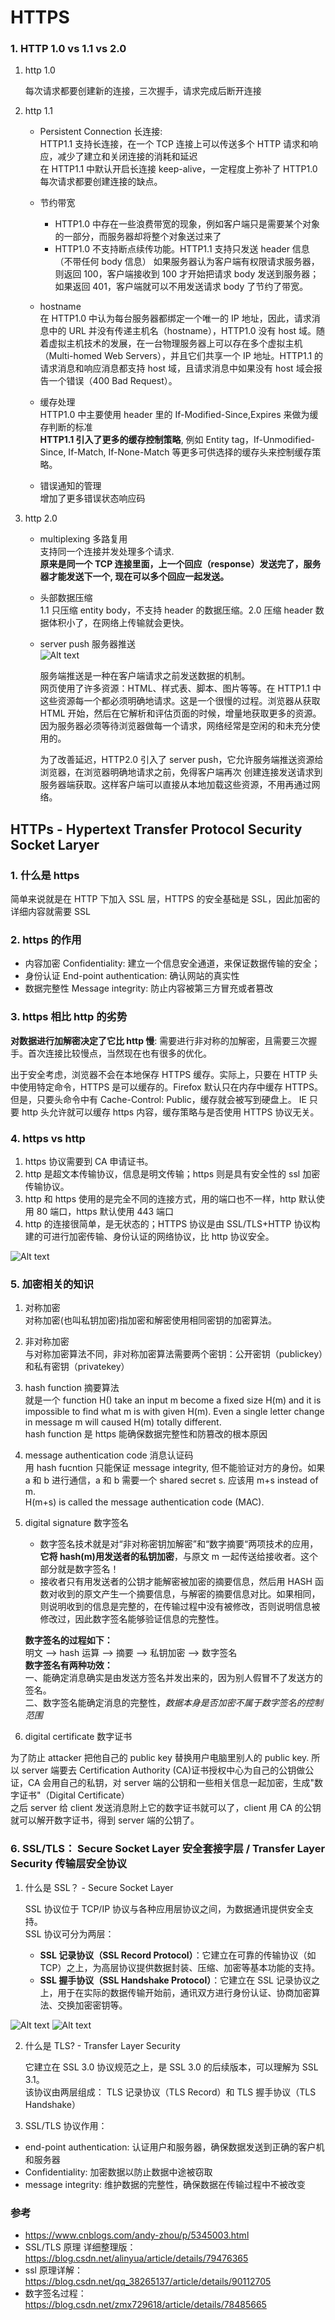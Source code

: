 # HTTPS

### 1. HTTP 1.0 vs 1.1 vs 2.0

1. http 1.0

   每次请求都要创建新的连接，三次握手，请求完成后断开连接

2. http 1.1

   - Persistent Connection 长连接:  
      HTTP1.1 支持长连接，在一个 TCP 连接上可以传送多个 HTTP 请求和响应，减少了建立和关闭连接的消耗和延迟  
      在 HTTP1.1 中默认开启长连接 keep-alive，一定程度上弥补了 HTTP1.0 每次请求都要创建连接的缺点。
   - 节约带宽
     - HTTP1.0 中存在一些浪费带宽的现象，例如客户端只是需要某个对象的一部分，而服务器却将整个对象送过来了
     - HTTP1.0 不支持断点续传功能。HTTP1.1 支持只发送 header 信息（不带任何 body 信息）
       如果服务器认为客户端有权限请求服务器，则返回 100，客户端接收到 100 才开始把请求 body 发送到服务器；  
       如果返回 401，客户端就可以不用发送请求 body 了节约了带宽。
   - hostname  
     在 HTTP1.0 中认为每台服务器都绑定一个唯一的 IP 地址，因此，请求消息中的 URL 并没有传递主机名（hostname），HTTP1.0 没有 host 域。随着虚拟主机技术的发展，在一台物理服务器上可以存在多个虚拟主机（Multi-homed Web Servers），并且它们共享一个 IP 地址。HTTP1.1 的请求消息和响应消息都支持 host 域，且请求消息中如果没有 host 域会报告一个错误（400 Bad Request）。

   - 缓存处理  
     HTTP1.0 中主要使用 header 里的 If-Modified-Since,Expires 来做为缓存判断的标准  
     **HTTP1.1 引入了更多的缓存控制策略**, 例如 Entity tag，If-Unmodified-Since, If-Match, If-None-Match 等更多可供选择的缓存头来控制缓存策略。
   - 错误通知的管理  
     增加了更多错误状态响应码

3. http 2.0

   - multiplexing 多路复用  
     支持同一个连接并发处理多个请求.  
     **原来是同一个 TCP 连接里面，上一个回应（response）发送完了，服务器才能发送下一个, 现在可以多个回应一起发送。**
   - 头部数据压缩  
     1.1 只压缩 entity body，不支持 header 的数据压缩。2.0 压缩 header 数据体积小了，在网络上传输就会更快。
   - server push 服务器推送  
     ![Alt text](../image/http_server_push.jpg)

     服务端推送是一种在客户端请求之前发送数据的机制。  
     网页使用了许多资源：HTML、样式表、脚本、图片等等。在 HTTP1.1 中这些资源每一个都必须明确地请求。这是一个很慢的过程。浏览器从获取 HTML 开始，然后在它解析和评估页面的时候，增量地获取更多的资源。因为服务器必须等待浏览器做每一个请求，网络经常是空闲的和未充分使用的。

     为了改善延迟，HTTP2.0 引入了 server push，它允许服务端推送资源给浏览器，在浏览器明确地请求之前，免得客户端再次 创建连接发送请求到服务器端获取。这样客户端可以直接从本地加载这些资源，不用再通过网络。

## HTTPs - Hypertext Transfer Protocol Security Socket Laryer

### 1. 什么是 https

简单来说就是在 HTTP 下加入 SSL 层，HTTPS 的安全基础是 SSL，因此加密的详细内容就需要 SSL

### 2. https 的作用

- 内容加密 Confidentiality: 建立一个信息安全通道，来保证数据传输的安全；
- 身份认证 End-point authentication: 确认网站的真实性
- 数据完整性 Message integrity: 防止内容被第三方冒充或者篡改

### 3. https 相比 http 的劣势

**对数据进行加解密决定了它比 http 慢**: 需要进行非对称的加解密，且需要三次握手。首次连接比较慢点，当然现在也有很多的优化。

出于安全考虑，浏览器不会在本地保存 HTTPS 缓存。实际上，只要在 HTTP 头中使用特定命令，HTTPS 是可以缓存的。Firefox 默认只在内存中缓存 HTTPS。但是，只要头命令中有 Cache-Control: Public，缓存就会被写到硬盘上。 IE 只要 http 头允许就可以缓存 https 内容，缓存策略与是否使用 HTTPS 协议无关。

### 4. https vs http

1. https 协议需要到 CA 申请证书。
2. http 是超文本传输协议，信息是明文传输；https 则是具有安全性的 ssl 加密传输协议。
3. http 和 https 使用的是完全不同的连接方式，用的端口也不一样，http 默认使用 80 端口，https 默认使用 443 端口
4. http 的连接很简单，是无状态的；HTTPS 协议是由 SSL/TLS+HTTP 协议构建的可进行加密传输、身份认证的网络协议，比 http 协议安全。

![Alt text](../image/https.jpg)

### 5. 加密相关的知识

1. 对称加密  
   对称加密(也叫私钥加密)指加密和解密使用相同密钥的加密算法。
2. 非对称加密  
   与对称加密算法不同，非对称加密算法需要两个密钥：公开密钥（publickey）和私有密钥（privatekey）

3. hash function 摘要算法  
   就是一个 function H() take an input m become a fixed size H(m) and it is impossible to find what m is with given H(m). Even a single letter change in message m will caused H(m) totally different.  
   hash function 是 https 能确保数据完整性和防篡改的根本原因

4. message authentication code 消息认证码  
   用 hash fucntion 只能保证 message integrity, 但不能验证对方的身份。如果 a 和 b 进行通信，a 和 b 需要一个 shared secret s. 应该用 m+s instead of m.  
   H(m+s) is called the message authentication code (MAC).

5. digital signature 数字签名

   - 数字签名技术就是对“非对称密钥加解密”和“数字摘要“两项技术的应用，**它将 hash(m)用发送者的私钥加密**，与原文 m 一起传送给接收者。这个部分就是数字签名！
   - 接收者只有用发送者的公钥才能解密被加密的摘要信息，然后用 HASH 函数对收到的原文产生一个摘要信息，与解密的摘要信息对比。如果相同，则说明收到的信息是完整的，在传输过程中没有被修改，否则说明信息被修改过，因此数字签名能够验证信息的完整性。

   **数字签名的过程如下：**  
   明文 --> hash 运算 --> 摘要 --> 私钥加密 --> 数字签名  
   **数字签名有两种功效：**  
   一、能确定消息确实是由发送方签名并发出来的，因为别人假冒不了发送方的签名。  
   二、数字签名能确定消息的完整性，_数据本身是否加密不属于数字签名的控制范围_

6. digital certificate 数字证书

为了防止 attacker 把他自己的 public key 替换用户电脑里别人的 public key.
所以 server 端要去 Certification Authority (CA)证书授权中心为自己的公钥做公证，CA 会用自己的私钥，对 server 端的公钥和一些相关信息一起加密，生成"数字证书"（Digital Certificate）  
之后 server 给 client 发送消息附上它的数字证书就可以了，client 用 CA 的公钥就可以解开数字证书，得到 server 端的公钥了。

### 6. SSL/TLS： Secure Socket Layer 安全套接字层 / Transfer Layer Security 传输层安全协议

1. 什么是 SSL？ - Secure Socket Layer

   SSL 协议位于 TCP/IP 协议与各种应用层协议之间，为数据通讯提供安全支持。  
   SSL 协议可分为两层：

   - **SSL 记录协议（SSL Record Protocol）**：它建立在可靠的传输协议（如 TCP）之上，为高层协议提供数据封装、压缩、加密等基本功能的支持。
   - **SSL 握手协议（SSL Handshake Protocol）**：它建立在 SSL 记录协议之上，用于在实际的数据传输开始前，通讯双方进行身份认证、协商加密算法、交换加密密钥等。

![Alt text](../image/ssl_handshake2.jpg)
![Alt text](../image/ssl_handshake.jpg)

2. 什么是 TLS? - Transfer Layer Security

   它建立在 SSL 3.0 协议规范之上，是 SSL 3.0 的后续版本，可以理解为 SSL 3.1。  
   该协议由两层组成： TLS 记录协议（TLS Record）和 TLS 握手协议（TLS Handshake）

3. SSL/TLS 协议作用：

- end-point authentication: 认证用户和服务器，确保数据发送到正确的客户机和服务器
- Confidentiality: 加密数据以防止数据中途被窃取
- message integrity: 维护数据的完整性，确保数据在传输过程中不被改变

### 参考

- https://www.cnblogs.com/andy-zhou/p/5345003.html
- SSL/TLS 原理 详细整理版： https://blog.csdn.net/alinyua/article/details/79476365
- ssl 原理详解：https://blog.csdn.net/qq_38265137/article/details/90112705
- 数字签名过程：https://blog.csdn.net/zmx729618/article/details/78485665

